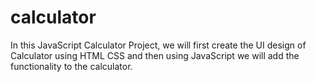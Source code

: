# calculator
In this JavaScript Calculator Project, we will first create the UI design of Calculator using HTML CSS and then using JavaScript we will add the functionality to the calculator.
